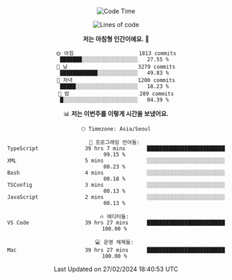 <div align="center">

<br />

 <!--START_SECTION:waka-->
![Code Time](http://img.shields.io/badge/Code%20Time-2%2C161%20hrs%2036%20mins-blue)

![Lines of code](https://img.shields.io/badge/%EC%A0%80%EB%8A%94%20%EC%97%AC%ED%83%9C%EA%B9%8C%EC%A7%80%20-3.8%20million%20%EC%A4%84%EC%9D%98%20%EC%BD%94%EB%93%9C%EB%A5%BC%20%EC%9E%91%EC%84%B1%ED%96%88%EC%96%B4%EC%9A%94.-blue)

**저는 아침형 인간이에요. 🐤** 

```text
🌞 아침                     1813 commits        ███████░░░░░░░░░░░░░░░░░░   27.55 % 
🌆 낮　                     3279 commits        ████████████░░░░░░░░░░░░░   49.83 % 
🌃 저녁                     1200 commits        █████░░░░░░░░░░░░░░░░░░░░   18.23 % 
🌙 밤　                     289 commits         █░░░░░░░░░░░░░░░░░░░░░░░░   04.39 % 
```


📊 **저는 이번주를 이렇게 시간을 보냈어요.** 

```text
🕑︎ Timezone: Asia/Seoul

💬 프로그래밍 언어들: 
TypeScript               39 hrs 7 mins       █████████████████████████   99.15 % 
XML                      5 mins              ░░░░░░░░░░░░░░░░░░░░░░░░░   00.23 % 
Bash                     4 mins              ░░░░░░░░░░░░░░░░░░░░░░░░░   00.18 % 
TSConfig                 3 mins              ░░░░░░░░░░░░░░░░░░░░░░░░░   00.13 % 
JavaScript               2 mins              ░░░░░░░░░░░░░░░░░░░░░░░░░   00.13 % 

🔥 에디터들: 
VS Code                  39 hrs 27 mins      █████████████████████████   100.00 % 

💻 운영 체제들: 
Mac                      39 hrs 27 mins      █████████████████████████   100.00 % 
```


 Last Updated on 27/02/2024 18:40:53 UTC
<!--END_SECTION:waka-->

</div>
